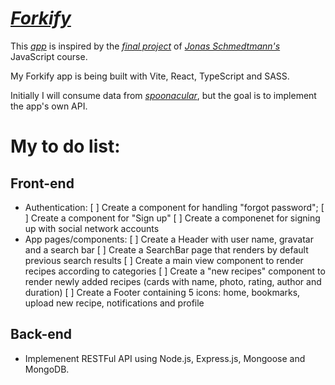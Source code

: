 # _[Forkify](https://recipes-app-andersonfpcorrea.netlify.app/)_

This _[app](https://recipes-app-andersonfpcorrea.netlify.app/)_ is inspired by the _[final project](https://forkify-v2.netlify.app/)_ of _[Jonas Schmedtmann's](https://github.com/jonasschmedtmann)_ JavaScript course.

My Forkify app is being built with Vite, React, TypeScript and SASS.

Initially I will consume data from _[spoonacular](https://spoonacular.com/food-api/)_, but the goal is to implement the app's own API.

# My to do list:

## Front-end

- Authentication:
  [ ] Create a component for handling "forgot password";
  [ ] Create a component for "Sign up"
  [ ] Create a componenet for signing up with social network accounts
- App pages/components:
  [ ] Create a Header with user name, gravatar and a search bar
  [ ] Create a SearchBar page that renders by default previous search results
  [ ] Create a main view component to render recipes according to categories
  [ ] Create a "new recipes" component to render newly added recipes (cards with name, photo, rating, author and duration)
  [ ] Create a Footer containing 5 icons: home, bookmarks, upload new recipe, notifications and profile

## Back-end

- Implemenent RESTFul API using Node.js, Express.js, Mongoose and MongoDB.
